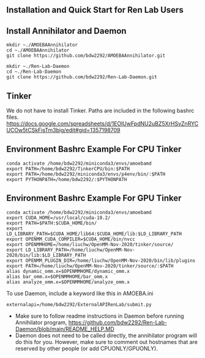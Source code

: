 ## Installation and Quick Start for Ren Lab Users

## Install Annihilator and Daemon
```
mkdir ~./AMOEBAAnnihilator
cd ~./AMOEBAAnnihilator
git clone https://github.com/bdw2292/AMOEBAAnnihilator.git

mkdir ~./Ren-Lab-Daemon
cd ~./Ren-Lab-Daemon
git clone https://github.com/bdw2292/Ren-Lab-Daemon.git
```

## Tinker
We do not have to install Tinker. Paths are included in the following bashrc files.
https://docs.google.com/spreadsheets/d/1EOlUwFpdNU2uBZ5XrHSvZnRYCUCOw5tCSkFisTm3big/edit#gid=1357198709


## Environment Bashrc Example For CPU Tinker
```
conda activate /home/bdw2292/miniconda3/envs/amoebamd
export PATH=/home/bdw2292/TinkerCPU/bin:$PATH
export PATH=/home/bdw2292/miniconda3/envs/p4env/bin/:$PATH
export PYTHONPATH=/home/bdw2292/:$PYTHONPATH
```

## Environment Bashrc Example For GPU Tinker
```
conda activate /home/bdw2292/miniconda3/envs/amoebamd
export CUDA_HOME=/usr/local/cuda-10.2/
export PATH=$PATH:$CUDA_HOME/bin/
export LD_LIBRARY_PATH=$CUDA_HOME/lib64:$CUDA_HOME/lib:$LD_LIBRARY_PATH
export OPENMM_CUDA_COMPILER=$CUDA_HOME/bin/nvcc
export OPENMMHOME=/home/liuchw/OpenMM-Nov-2020/tinker/source/
export LD_LIBRARY_PATH=/home/liuchw/OpenMM-Nov-2020/bin/lib:$LD_LIBRARY_PATH
export OPENMM_PLUGIN_DIR=/home/liuchw/OpenMM-Nov-2020/bin/lib/plugins
export PATH=/home/liuchw/OpenMM-Nov-2020/tinker/source/:$PATH
alias dynamic_omm.x=$OPENMMHOME/dynamic_omm.x
alias bar_omm.x=$OPENMMHOME/bar_omm.x
alias analyze_omm.x=$OPENMMHOME/analyze_omm.x

```

To use Daemon, include a keyword like this in AMOEBA.ini
```
externalapi=/home/bdw2292/ExternalAPIRenLab/submit.py
```

* Make sure to follow readme instructions in Daemon before running Annihilator program, https://github.com/bdw2292/Ren-Lab-Daemon/blob/main/README_HELP.MD
* Daemon does not need to be called directly, the annihilator program will do this for you. However, make sure to comment out hostnames that are reserved by other people (or add CPUONLY/GPUONLY).

